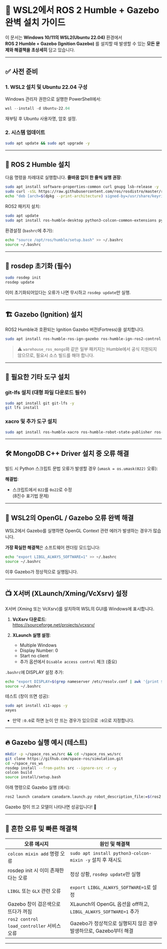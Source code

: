 # 🚀 WSL2에서 ROS 2 Humble + Gazebo 완벽 설치 가이드

이 문서는 **Windows 10/11의 WSL2(Ubuntu 22.04)** 환경에서  
**ROS 2 Humble + Gazebo (Ignition Gazebo)** 를 설치할 때 발생할 수 있는 **모든 문제와 해결책을 초상세히** 담고 있습니다.

---

## ✅ **사전 준비**

### 1. WSL2 설치 및 Ubuntu 22.04 구성

Windows 관리자 권한으로 실행한 PowerShell에서:

```powershell
wsl --install -d Ubuntu-22.04
```

재부팅 후 Ubuntu 사용자명, 암호 설정.

### 2. 시스템 업데이트

```bash
sudo apt update && sudo apt upgrade -y
```

---

## 🐢 **ROS 2 Humble 설치**

다음 명령을 차례대로 실행합니다. **줄바꿈 없이 한 줄씩 실행 권장**:

```bash
sudo apt install software-properties-common curl gnupg lsb-release -y
sudo curl -sSL https://raw.githubusercontent.com/ros/rosdistro/master/ros.asc -o /usr/share/keyrings/ros-archive-keyring.gpg
echo "deb [arch=$(dpkg --print-architecture) signed-by=/usr/share/keyrings/ros-archive-keyring.gpg] http://packages.ros.org/ros2/ubuntu $(. /etc/os-release && echo $UBUNTU_CODENAME) main" | sudo tee /etc/apt/sources.list.d/ros2.list
```

ROS2 패키지 설치:

```bash
sudo apt update
sudo apt install ros-humble-desktop python3-colcon-common-extensions python3-rosdep python3-vcstool -y
```

환경설정 (`bashrc`에 추가):

```bash
echo "source /opt/ros/humble/setup.bash" >> ~/.bashrc
source ~/.bashrc
```

---

## 🐢 **rosdep 초기화 (필수)**

```bash
sudo rosdep init
rosdep update
```

이미 초기화되어있다는 오류가 나면 무시하고 `rosdep update`만 실행.

---

## 🏗️ **Gazebo (Ignition) 설치**

ROS2 Humble과 호환되는 Ignition Gazebo 버전(Fortress)을 설치합니다.

```bash
sudo apt install ros-humble-ros-ign-gazebo ros-humble-ign-ros2-control ros-humble-joint-state-publisher-gui -y
```

> ⚠️ `warehouse_ros_mongo`와 같은 일부 패키지는 Humble에서 공식 지원되지 않으므로, 필요시 소스 빌드를 해야 합니다.

---

## 🚧 **필요한 기타 도구 설치**

### git-lfs 설치 (대형 파일 다운로드 필수)

```bash
sudo apt install git git-lfs -y
git lfs install
```

### xacro 및 추가 도구 설치

```bash
sudo apt install ros-humble-xacro ros-humble-robot-state-publisher ros-humble-controller-manager ros-humble-ros2-control -y
```

---

## 🛠️ **MongoDB C++ Driver 설치 중 오류 해결**

빌드 시 Python 스크립트 문법 오류가 발생할 경우 (`umask = os.umask(022)` 오류):

**해결법**:

- 스크립트에서 `022`를 `0o22`로 수정  
(8진수 표기법 문제)

---

## 🎨 **WSL2의 OpenGL / Gazebo 오류 완벽 해결**

WSL2에서 Gazebo를 실행하면 OpenGL Context 관련 에러가 발생하는 경우가 많습니다.

**가장 확실한 해결책**은 소프트웨어 렌더링 모드입니다:

```bash
echo "export LIBGL_ALWAYS_SOFTWARE=1" >> ~/.bashrc
source ~/.bashrc
```

이후 Gazebo가 정상적으로 실행됩니다.

---

## 📺 **X서버 (XLaunch/Xming/VcXsrv) 설정**

X서버 (Xming 또는 VcXsrv)를 설치하여 WSL의 GUI를 Windows에 표시합니다.

1. **VcXsrv 다운로드**:  
   https://sourceforge.net/projects/vcxsrv/

2. **XLaunch 실행 설정**:
   - Multiple Windows  
   - Display Number: 0  
   - Start no client  
   - 추가 옵션에서 `Disable access control` 체크 (중요)

`.bashrc`에 DISPLAY 설정 추가:

```bash
echo "export DISPLAY=$(grep nameserver /etc/resolv.conf | awk '{print $2}'):0" >> ~/.bashrc
source ~/.bashrc
```

테스트 (창이 뜨면 성공):

```bash
sudo apt install x11-apps -y
xeyes
```

- 만약 `:0.0`로 하면 눈이 안 뜨는 경우가 있으므로 `:0`으로 지정합니다.

---

## 🔥 **Gazebo 실행 예시 (테스트)**

```bash
mkdir -p ~/space_ros_ws/src && cd ~/space_ros_ws/src
git clone https://github.com/space-ros/simulation.git
cd ~/space_ros_ws
rosdep install --from-paths src --ignore-src -r -y
colcon build
source install/setup.bash
```

아래 명령으로 Gazebo 실행 (예시):

```bash
ros2 launch canadarm canadarm.launch.py robot_description_file:=$(ros2 pkg prefix simulation)/share/simulation/models/canadarm/urdf/SSRMS_Canadarm2.urdf.xacro
```

Gazebo 창이 뜨고 모델이 나타나면 성공입니다! 🎉

---

## 🚨 **흔한 오류 및 빠른 해결책**

| 오류 메시지                                     | 원인 및 해결책                                        |
|------------------------------------------------|--------------------------------------------------|
| `colcon mixin add` 명령 오류                  | `sudo apt install python3-colcon-mixin -y` 설치 후 재시도 |
| rosdep init 시 이미 존재한다는 오류             | 정상 상황, `rosdep update`만 실행                 |
| `LIBGL` 또는 `GLX` 관련 오류                 | `export LIBGL_ALWAYS_SOFTWARE=1`로 설정          |
| Gazebo 창이 검은색으로 뜨다가 꺼짐             | XLaunch의 OpenGL 옵션을 off하고, `LIBGL_ALWAYS_SOFTWARE=1` 추가 |
| `ros2 control load_controller` 서비스 오류     | Gazebo가 정상적으로 실행되지 않은 경우 발생하므로, Gazebo부터 해결 |

---
